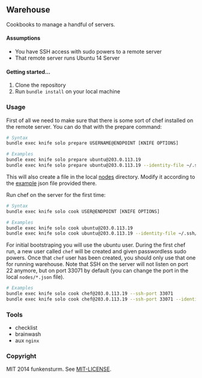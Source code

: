 ## Warehouse

Cookbooks to manage a handful of servers.

#### Assumptions

* You have SSH access with sudo powers to a remote server
* That remote server runs Ubuntu 14 Server

#### Getting started...

1. Clone the repository
2. Run `bundle install` on your local machine

### Usage

First of all we need to make sure that there is some sort of chef installed on the remote server.
You can do that with the prepare command:

```bash
# Syntax
bundle exec knife solo prepare USERNAME@ENDPOINT [KNIFE OPTIONS]

# Examples
bundle exec knife solo prepare ubuntu@203.0.113.19
bundle exec knife solo prepare ubuntu@203.0.113.19 --identity-file ~/.ssh/my_ssh_key
```

This will also create a file in the local [nodes](https://github.com/funkensturm/warehouse/tree/master/nodes)
directory. Modify it according to the [example](https://github.com/funkensturm/warehouse/blob/master/nodes/example_node.json) json file provided there.

Run chef on the server for the first time:

```bash
# Syntax
bundle exec knife solo cook USER@ENDPOINT [KNIFE OPTIONS]

# Examples
bundle exec knife solo cook ubuntu@203.0.113.19
bundle exec knife solo cook ubuntu@203.0.113.19 --identity-file ~/.ssh/my_ssh_key --ssh-port 12345
```

For initial bootstraping you will use the ubuntu user.
During the first chef run, a new user called `chef` will be created and given passwordless sudo powers.
Once that `chef` user has been created, you should only use that one for running warehouse.
Note that SSH on the server will not listen on port 22 anymore, but on port 33071 by default (you can change the port in the local `nodes/*.json` file).

```bash
# Examples
bundle exec knife solo cook chef@203.0.113.19 --ssh-port 33071
bundle exec knife solo cook chef@203.0.113.19 --ssh-port 33071 --identity-file ~/.ssh/my_ssh_key
```
### Tools
- checklist
- brainwash
- aux `nginx`

### Copyright

MIT 2014 funkensturm. See [MIT-LICENSE](http://github.com/funkensturm/warehouse/blob/master/MIT-LICENSE).
